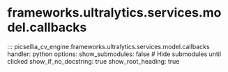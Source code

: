 # frameworks.ultralytics.services.model.callbacks

::: picsellia_cv_engine.frameworks.ultralytics.services.model.callbacks
    handler: python
    options:
        show_submodules: false  # Hide submodules until clicked
        show_if_no_docstring: true
        show_root_heading: true
